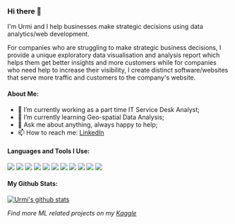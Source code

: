 ### Hi there 👋

I'm Urmi and I help businesses make strategic decisions using data analytics/web development. 

For companies who are struggling to make strategic business decisions, I provide a unique exploratory data visualisation and analysis report which helps them get better insights and more customers while for companies who need help to increase their visibility, I create distinct software/websites that serve more traffic and customers to the company's website.

<!--
**urmiii/urmiii** is a ✨ _special_ ✨ repository because its `README.md` (this file) appears on your GitHub profile.
-->

#### About Me:

- 🔭 I’m currently working as a part time IT Service Desk Analyst; 
- 🌱 I’m currently learning Geo-spatial Data Analysis;
- 💬 Ask me about anything, always happy to help;
- 📫 How to reach me: [LinkedIn](https://www.linkedin.com/in/urmidshah/) 


#### Languages and Tools I Use:
![](https://img.icons8.com/dusk/28/000000/python.png)
![](https://img.icons8.com/nolan/28/html-5.png)
![](https://img.icons8.com/dusk/28/000000/css3.png)
![](https://img.icons8.com/fluent/28/000000/sublime-text.png)
![](https://img.icons8.com/clouds/32/000000/office-365.png)
![](https://img.icons8.com/dusk/28/000000/anaconda.png)
![](https://img.icons8.com/ios/28/000000/mysql-logo.png)
![](https://img.icons8.com/color/28/000000/javascript.png)
![](https://img.icons8.com/fluent/28/000000/laravel.png)
![](https://img.icons8.com/nolan/28/git.png)
![](https://img.icons8.com/material-outlined/28/000000/django.png)



#### My Github Stats:
[![Urmi's github stats](https://github-readme-stats.vercel.app/api?username=urmiii&count_private=true&show_icons=true&theme=radical&hide_rank=false)](https://github.com/anuraghazra/github-readme-stats)

*Find more ML related projects on my [Kaggle](https://www.kaggle.com/urmishah)*
